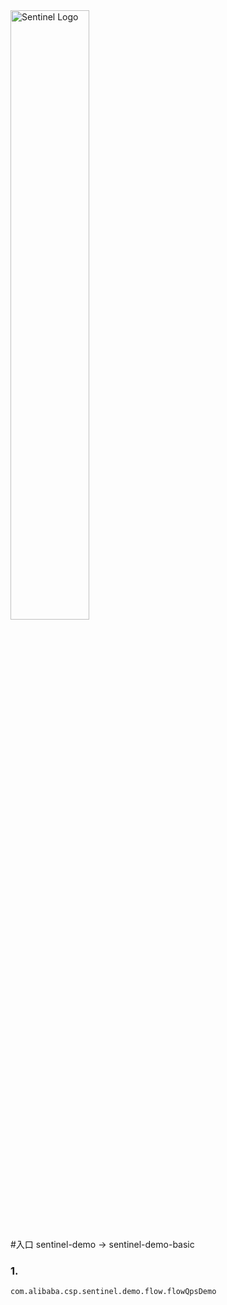 <img src="https://user-images.githubusercontent.com/9434884/43697219-3cb4ef3a-9975-11e8-9a9c-73f4f537442d.png" alt="Sentinel Logo" width="50%">

#入口
sentinel-demo -> sentinel-demo-basic

### 1. 
```
com.alibaba.csp.sentinel.demo.flow.flowQpsDemo
```
